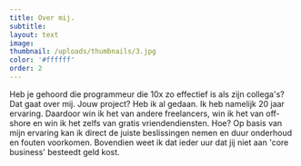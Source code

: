 ```yaml
---
title: Over mij.
subtitle:
layout: text
image:
thumbnail: /uploads/thumbnails/3.jpg
color: '#ffffff'
order: 2
---
```


Heb je gehoord die programmeur die 10x zo effectief is als zijn collega's? Dat gaat over mij. Jouw project? Heb ik al gedaan. Ik heb namelijk 20 jaar ervaring. Daardoor win ik het van andere freelancers, win ik het van off-shore en win ik het zelfs van gratis vriendendiensten. Hoe? Op basis van mijn ervaring kan ik direct de juiste beslissingen nemen en duur onderhoud en fouten voorkomen. Bovendien weet ik dat ieder uur dat jij niet aan 'core business' besteedt geld kost. 